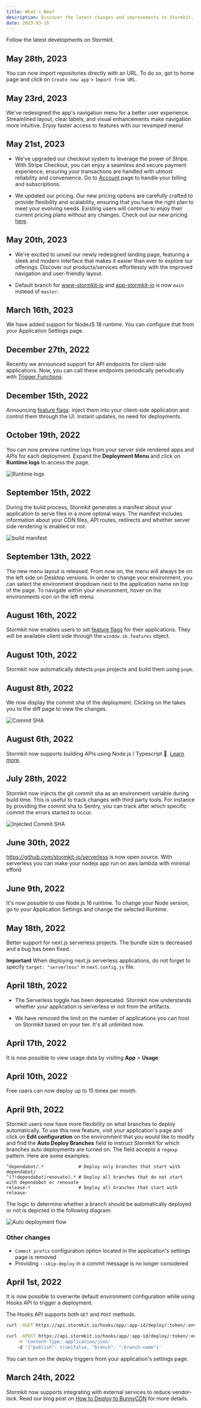 ```yaml
---
title: What's New?
description: Discover the latest changes and improvements to Stormkit. Stay up-to-date and get the most out of our platform.
date: 2023-03-16
---
```


Follow the latest developments on Stormkit.

## May 28th, 2023

You can now import repositories directly with an URL. To do so, got to home page and click on `Create new app` > `Import from URL`.

## May 23rd, 2023

We've redesigned the app's navigation menu for a better user experience. Streamlined layout, clear labels, and visual enhancements make navigation more intuitive. Enjoy faster access to features with our revamped menu!

## May 21st, 2023

- We've upgraded our checkout system to leverage the power of Stripe. With Stripe Checkout, you can enjoy a seamless and secure payment experience, ensuring your transactions are handled with utmost reliability and convenience. Go to [Account](https://app.stormkit.io/user/account) page to handle your billing and subscriptions.

- We updated our pricing. Our new pricing options are carefully crafted to provide flexibility and scalability, ensuring that you have the right plan to meet your evolving needs. Existing users will continue to enjoy their current pricing plans without any changes. Check out our new pricing [here](https://www.stormkit.io/#pricing).

## May 20th, 2023

- We're excited to unveil our newly redesigned landing page, featuring a sleek and modern interface that makes it easier than ever to explore our offerings. Discover our products/services effortlessly with the improved navigation and user-friendly layout.

- Default branch for [www-stormkit-io](https://github.com/stormkit-io/www-stormkit-io) and [app-stormkit-io](https://github.com/stormkit-io/app-stormkit-io) is now `main` instead of `master`.

## March 16th, 2023

We have added support for NodeJS 18 runtime. You can configure that from your Application Settings page.

## December 27th, 2022

Recently we announced support for API endpoints for client-side applications. Now, you can call these endpoints periodically periodically with [Trigger Functions](/docs/features/trigger-functions).

## December 15th, 2022

Announcing [feature flags](/docs/features/feature-flags): inject them into your client-side application and control them through the UI. Instant updates, no need for deployments. 

## October 19th, 2022

You can now preview runtime logs from your server side rendered apps and APIs for each deployment. Expand the
**Deployment Menu** and click on **Runtime logs** to access the page.

<div class="img-wrapper"> 
    <img src="/assets/blog/whats-new/runtime-logs.gif" alt="Runtime logs" />
</div>

## September 15th, 2022

During the build process, Stormkit generates a manifest about your application to serve files in a more optimal ways. The manifest includes information about your CDN files, API routes, redirects and whether server side
rendering is enabled or not.

<div class="img-wrapper"> 
    <img src="/assets/blog/whats-new/manifest.png" alt="build manifest">
</div>

## September 13th, 2022

The new menu layout is released. From now on, the menu will always be on the left side on Desktop versions.
In order to change your environment, you can select the environment
dropdown next to the application name on top of the page. To navigate within your environment, hover
on the environments icon on the left menu.

## August 16th, 2022

Stormkit now enables users to set [feature flags](https://martinfowler.com/articles/feature-toggles.html) for their applications. They will be available client side through the `window.sk.features` object.

## August 10th, 2022

Stormkit now automatically detects `pnpm` projects and build them using `pnpm`.

## August 8th, 2022

We now display the commit sha of the deployment. Clicking on the takes you to the diff page to view 
the changes.

<div class="img-wrapper"> 
    <img src="/assets/blog/whats-new/feat-commit-sha.png" alt="Commit SHA" />
</div>


## August 6th, 2022

Stormkit now supports building APIs using Node.js / Typescript 🎉. [Learn more](/docs/features/writing-api).

## July 28th, 2022

Stormkit now injects the git commit sha as an environment variable during build time. This is useful to track
changes with third party tools. For instance by providing the commit sha to Sentry, you can track after which
specific commit the errors started to occur. 

<div class="img-wrapper"> 
    <img src="/assets/blog/whats-new/git-commit.png" alt="Injected Commit SHA" />
</div>

## June 30th, 2022

https://github.com/stormkit-io/serverless is now open source. With serverless you can make  your nodejs app run on aws lambda with minimal efford

## June 9th, 2022

It's now possible to use Node.js 16 runtime. To change your Node version, go to your Application Settings
and change the selected Runtime.

## May 18th, 2022

Better support for next.js serverless projects. The bundle size is decreased and a bug has been fixed.

**Important** When deploying next.js serverless applications, do not forget to specify `target: "serverless"`
in `next.config.js` file. 

## April 18th, 2022

- The Serverless toggle has been deprecated. Stormkit now understands whether your application is serverless
or not from the artifacts.

- We have removed the limit on the number of applications you can host on Stormkit based on your tier. It's
all unlimited now.

## April 17th, 2022

It is now possible to view usage data by visiting **App** > **Usage**.

## April 10th, 2022

Free users can now deploy up to 15 times per month.

## April 9th, 2022

Stormkit users now have more flexibility on what branches to deploy automatically. To use this new
feature, visit your application's page and click on **Edit configuration** on the environment that you would like to modify and find the **Auto Deploy Branches** field to instruct Stormkit for which branches
auto deployments are turned on. The field accepts a `regexp` pattern. Here are some examples:

```regex
^dependabot/.*             # Deploy only branches that start with dependabot/
^(?!dependabot|renovate).* # Deploy all branches that do not start with dependabot or renovate
release-*                  # Deploy all branches that start with release-
```

The logic to determine whether a branch should be automatically deployed or not is depicted
in the following diagram:

<div class="img-wrapper">
    <img src="/assets/blog/whats-new/auto-deployment-flow-transparent.svg" alt="Auto deployment flow" />
</div>

### Other changes

- `Commit prefix` configuration option located in the application's settings page is removed
- Providing `--skip-deploy` in a commit message is no longer considered

## April 1st, 2022

It is now possible to overwrite default environment configuration while
using Hooks API to trigger a deployment.

The Hooks API supports both `GET` and `POST` methods.

```bash
curl -XGET https://api.stormkit.io/hooks/app/:app-id/deploy/:token/:environment-id?publish=true|false&branch=:branch-name
```

```bash
curl -XPOST https://api.stormkit.io/hooks/app/:app-id/deploy/:token/:environment-id \
    -H 'Content-Type: application/json'
    -d '{"publish": true|false, "branch": ":branch-name"}'
```

You can turn on the deploy triggers from your application's settings page.

## March 24th, 2022

Stormkit now supports integrating with external services to reduce vendor-lock. Read our blog post on [How to Deploy to BunnyCDN](/blog/how-to-deploy-to-bunny-cdn) for more details.
